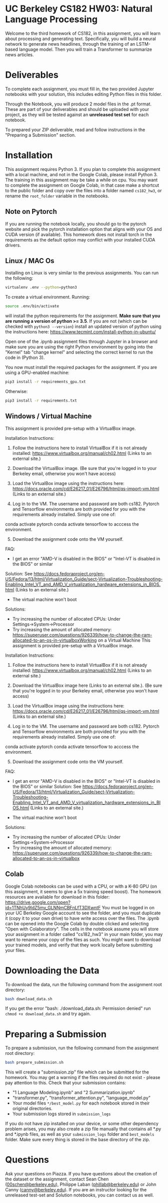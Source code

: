# UC Berkeley CS182 HW03: Natural Language Processing

Welcome to the third homework of CS182, in this assignment, you will learn about processing and generating text. Specifically, you will build a neural network to generate news headlines, through the training of an LSTM-based language model. Then you will train a Transformer to summarize news articles.

# Deliverables

To complete each assignment, you must fill in, the two provided Jupyter notebooks with your solution, this includes editing Python files in this folder.

Through the Notebook, you will produce 2 model files in the .pt format. These are part of your deliverables and should be uploaded with your project, as they will be tested against an **unreleased test set** for each notebook.

To prepared your ZIP deliverable, read and follow instructions in the "Preparing a Submission" section.

# Installation

This assignment requires Python 3. If you plan to complete this assignment with a local machine, and not in the Google Colab, please install Python 3.
The training in this assignment may be take a while on cpu. You may want to complete the assignment on Google Colab, in that case make a shortcut to the public folder and copy over the files into a folder named `cs182_hw3`, or rename the `root_folder` variable in the notebooks.

## Note on Pytorch
If you are running the notebook locally, you should go to the pytorch website and pick the pytorch installation option that aligns with your OS and CUDA version (if available).
This homework does not install torch in the requirements as the default option may conflict with your installed CUDA drivers.

## Linux / MAC Os

Installing on Linux is very similar to the previous assignments. You can run the following:
```bash
virtualenv .env --python=python3
````
To create a virtual environment. Running:
```bash
source .env/bin/activate
```
will install the python requirements for the assignment. **Make sure that you are running a version of python >= 3.5**. If you are not (which can be checked with `python3 --version`) install an updated version of python using the instructions here: https://www.tecmint.com/install-python-in-ubuntu/

Open one of the .ipynb assignment files through Jupyter in a browser and make sure you are using the right Python environment by going into the "Kernel" tab "change kernel" and selecting the correct kernel to run the code in (Python 3).

You now must install the required packages for the assignment. If you are using a GPU-enabled machine:
```bash
pip3 install -r requirements_gpu.txt
```
Otherwise:
```bash
pip3 install -r requirements.txt
```

## Windows / Virtual Machine

This assignment is provided pre-setup with a VirtualBox image.

Installation Instructions:

1. Follow the instructions here to install VirtualBox if it is not already installed: https://www.virtualbox.org/manual/ch02.html (Links to an external site.)

2. Download the VirtualBox image. (Be sure that you're logged in to your Berkeley email, otherwise you won't have access)

3. Load the VirtualBox image using the instructions here: https://docs.oracle.com/cd/E26217_01/E26796/html/qs-import-vm.html (Links to an external site.)

4. Log in to the VM. The username and password are both cs182. Pytorch and Tensorflow environments are both provided for you with the requirements already installed. Simply use one of:

conda activate pytorch
conda activate tensorflow
to acccess the environment.

5. Download the assignment code onto the VM yourself.

FAQ:

- I get an error "AMD-V is disabled in the BIOS" or "Intel-VT is disabled in the BIOS" or similar

Solution: See https://docs.fedoraproject.org/en-US/Fedora/13/html/Virtualization_Guide/sect-Virtualization-Troubleshooting-Enabling_Intel_VT_and_AMD_V_virtualization_hardware_extensions_in_BIOS.html (Links to an external site.)

- The virtual machine won't boot

Solutions:

- Try increasing the number of allocated CPUs: Under Settings→System→Processor
- Try increasing the amount of allocated memory: https://superuser.com/questions/926339/how-to-change-the-ram-allocated-to-an-os-in-virtualboxWorking on a Virtual Machine
This assignment is provided pre-setup with a VirtualBox image.

Installation Instructions:

1. Follow the instructions here to install VirtualBox if it is not already installed: https://www.virtualbox.org/manual/ch02.html (Links to an external site.)

2. Download the VirtualBox image here (Links to an external site.). (Be sure that you're logged in to your Berkeley email, otherwise you won't have access)

3. Load the VirtualBox image using the instructions here: https://docs.oracle.com/cd/E26217_01/E26796/html/qs-import-vm.html (Links to an external site.)

4. Log in to the VM. The username and password are both cs182. Pytorch and Tensorflow environments are both provided for you with the requirements already installed. Simply use one of:

conda activate pytorch
conda activate tensorflow
to acccess the environment.

5. Download the assignment code onto the VM yourself.

FAQ:

- I get an error "AMD-V is disabled in the BIOS" or "Intel-VT is disabled in the BIOS" or similar
Solution: See https://docs.fedoraproject.org/en-US/Fedora/13/html/Virtualization_Guide/sect-Virtualization-Troubleshooting-Enabling_Intel_VT_and_AMD_V_virtualization_hardware_extensions_in_BIOS.html (Links to an external site.)

- The virtual machine won't boot

Solutions:
- Try increasing the number of allocated CPUs: Under Settings→System→Processor
- Try increasing the amount of allocated memory: https://superuser.com/questions/926339/how-to-change-the-ram-allocated-to-an-os-in-virtualbox


## Colab

Google Colab notebooks can be used with a CPU, or with a K-80 GPU (on this assignment, it seems to give a 5x training speed boost).
The homework resources are available for download in this folder: https://drive.google.com/open?id=1TNhUy9ldZ5mv_GLNNmCBFnLfT3DXwntF
You must be logged in on your UC Berkeley Google account to see the folder, and you must duplicate it (copy it to your own drive) to have write access over the files. The .ipynb can be opened into the Google Colab by double clicked and selecting "Open with Colaboratory".
The cells in the notebook assume you will store your assignment in a folder called "cs182_hw3" in your main folder, you may want to rename your copy of the files as such.
You might want to download your trained models, and verify that they work locally before submitting your files.


# Downloading the Data

To download the data, run the following command from the assignment root directory:
```bash
bash download_data.sh
```
If you get the error "bash: ./download_data.sh: Permission denied" run `chmod +x download_data.sh` and try again.

# Preparing a Submission

To prepare a submission, run the following command from the assignment root directory:
```bash
bash prepare_submission.sh
```
This will create a "submission.zip" file which can be submitted for the homework. You may get a warning if the files required do not exist - please pay attention to this.
Check that your submission contains:
- "1 Language Modeling.ipynb" and "2 Summarization.ipynb"
- "transformer.py", "transformer_attention.py", "language_model.py"
- Your model files `*/best_model.py` for each notebook stored in their original directories.
- Your submission logs stored in `submission_logs`

If you do not have zip installed on your device, or some other dependency problem arises, you may also create a zip file manually that contains all *.py and *.ipynb files,
as well as your `submission_logs` folder and `best_models` folder. Make sure every thing is stored in the base directory of the zip.

# Questions

Ask your questions on Piazza.
If you have questions about the creation of the dataset or the assignment, contact Sean Chen (00schen@berkeley.edu), Philippe Laban (phillab@berkeley.edu) or John Canny (canny@berkeley.edu).
If you are an instructor looking for the unreleased test-set and Solution notebooks, you can contact us as well.
